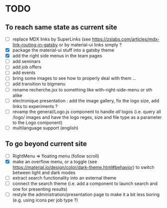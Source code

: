 # TODO

## To reach same state as current site

- [ ] replace MDX links by SuperLinks (see https://zslabs.com/articles/mdx-link-routing-in-gatsby or by material-ui links simply ?
- [X] package the material-ui stuff into a gatsby theme
- [X] add the right side menus in the team pages
- [ ] add seminars
- [ ] add job offers
- [ ] add events
- [ ] bring some images to see how to properly deal with them ...
- [ ] add transition to bigmenu
- [ ] rename recherche.jsx to something like with-right-side-menu or sth alike
- [ ] electronique presentation : add the image gallery, fix the logo size, add links to experiments ?
- [ ] revamp the general/Logo.js component to handle _all_ logos (i.e. query all /logo/ images and have the logo regex, size and file type as a parameter to the Logo component)
- [ ] multilanguage support (english)

## To go beyond current site

- [ ] RightMenu => floating menu (follow scroll)
- [X] make an overflow menu, or a toggle (see https://material.io/design/color/dark-theme.html#behavior) to switch between light and dark modes
- [ ] extract search functionality into an external theme
- [ ] connect the search theme (i.e. add a component to launch search and one for presenting results)
- [ ] restyle the administration/presentation page to make it a bit less boring (e.g. using icons per job type ?)
